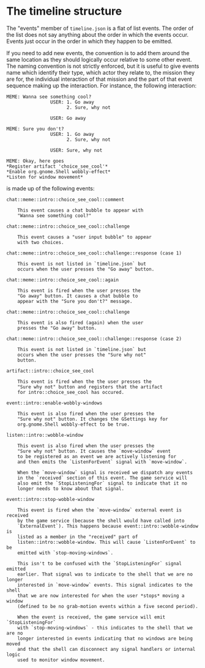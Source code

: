 The timeline structure
======================

The "events" member of `timeline.json` is a flat of list events. The order of the list
does not say anything about the order in which the events occur. Events just occur
in the order in which they happen to be emitted.

If you need to add new events, the convention is to add them around the same location
as they should logically occur relative to some other event. The naming convention
is not strictly enforced, but it is useful to give events name which identify
their type, which actor they relate to, the mission they are for, the individual
interaction of that mission and the part of that event sequence making up the
interaction. For instance, the following interaction:

    MEME: Wanna see something cool?
                    USER: 1. Go away
                          2. Sure, why not
                    
                    USER: Go away
    
    MEME: Sure you don't?
                    USER: 1. Go away
                          2. Sure, why not

                    USER: Sure, why not

    MEME: Okay, here goes
    *Register artifact 'choice_see_cool'*
    *Enable org.gnome.Shell wobbly-effect*
    *Listen for window movement*

is made up of the following events:

    chat::meme::intro::choice_see_cool::comment
    
        This event causes a chat bubble to appear with
        "Wanna see something cool?"
    
    chat::meme::intro::choice_see_cool::challenge
    
        This event causes a "user input bubble" to appear
        with two choices.
    
    chat::meme::intro::choice_see_cool::challenge::response (case 1)

        This event is not listed in `timeline.json` but
        occurs when the user presses the "Go away" button.
    
    chat::meme::intro::choice_see_cool::again

        This event is fired when the user presses the
        "Go away" button. It causes a chat bubble to
        appear with the "Sure you don't?" message.

    chat::meme::intro::choice_see_cool::challenge
    
        This event is also fired (again) when the user
        presses the "Go away" button.

    chat::meme::intro::choice_see_cool::challenge::response (case 2)

        This event is not listed in `timeline.json` but
        occurs when the user presses the "Sure why not"
        button.

    artifact::intro::choice_see_cool

        This event is fired when the the user presses the
        "Sure why not" button and registers that the artifact
        for intro::choice_see_cool has occured.

    event::intro::enable-wobbly-windows

        This event is also fired when the user presses the
        "Sure why not" button. It changes the GSettings key for
        org.gnome.Shell wobbly-effect to be true.

    listen::intro::wobble-window

        This event is also fired when the user presses the
        "Sure why not" button. It causes the `move-window` event
        to be registered as an event we are actively listening for
        and then emits the `ListenForEvent` signal with `move-window`.

        When the `move-window` signal is received we dispatch any events
        in the `received` section of this event. The game service will
        also emit the `StopListeningFor` signal to indicate that it no
        longer needs to know about that signal.

    event::intro::stop-wobble-window

        This event is fired when the `move-window` external event is received
        by the game service (because the shell would have called into
        `ExternalEvent`). This happens because event::intro::wobble-window is
        listed as a member in the "received" part of
        listen::intro::wobble-window. This will cause `ListenForEvent` to be
        emitted with `stop-moving-windows`.

        This isn't to be confused with the `StopListeningFor` signal emitted
        earlier. That signal was to indicate to the shell that we are no longer
        interested in `move-window` events. This signal indicates to the shell
        that we are now interested for when the user *stops* moving a window
        (defined to be no grab-motion events within a five second period).

        When the event is received, the game service will emit `StopListeningFor`
        with `stop-moving-windows` - this indicates to the shell that we are no
        longer interested in events indicating that no windows are being moved
        and that the shell can disconnect any signal handlers or internal logic
        used to monitor window movement.
